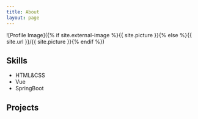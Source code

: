 ```yaml
---
title: About
layout: page
---
```

![Profile Image]({% if site.external-image %}{{ site.picture }}{% else %}{{ site.url }}/{{ site.picture }}{% endif %})

<p></p>

<h2>Skills</h2>

<ul class="skill-list">
	<li>HTML&CSS</li>
	<li>Vue</li>
	<li>SpringBoot</li>
</ul>

<h2>Projects</h2>

<ul>
</ul>
